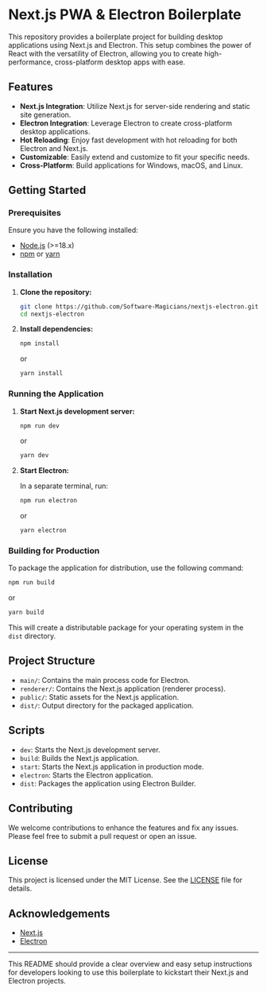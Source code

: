 # Next.js PWA & Electron Boilerplate

This repository provides a boilerplate project for building desktop applications using Next.js and Electron. This setup combines the power of React with the versatility of Electron, allowing you to create high-performance, cross-platform desktop apps with ease.

## Features

- **Next.js Integration**: Utilize Next.js for server-side rendering and static site generation.
- **Electron Integration**: Leverage Electron to create cross-platform desktop applications.
- **Hot Reloading**: Enjoy fast development with hot reloading for both Electron and Next.js.
- **Customizable**: Easily extend and customize to fit your specific needs.
- **Cross-Platform**: Build applications for Windows, macOS, and Linux.

## Getting Started

### Prerequisites

Ensure you have the following installed:

- [Node.js](https://nodejs.org/) (>=18.x)
- [npm](https://www.npmjs.com/) or [yarn](https://yarnpkg.com/)

### Installation

1. **Clone the repository:**

   ```bash
   git clone https://github.com/Software-Magicians/nextjs-electron.git
   cd nextjs-electron
   ```

2. **Install dependencies:**

   ```bash
   npm install
   ```

   or

   ```bash
   yarn install
   ```

### Running the Application

1. **Start Next.js development server:**

   ```bash
   npm run dev
   ```

   or

   ```bash
   yarn dev
   ```

2. **Start Electron:**

   In a separate terminal, run:

   ```bash
   npm run electron
   ```

   or

   ```bash
   yarn electron
   ```

### Building for Production

To package the application for distribution, use the following command:

```bash
npm run build
```

or

```bash
yarn build
```

This will create a distributable package for your operating system in the `dist` directory.

## Project Structure

- `main/`: Contains the main process code for Electron.
- `renderer/`: Contains the Next.js application (renderer process).
- `public/`: Static assets for the Next.js application.
- `dist/`: Output directory for the packaged application.

## Scripts

- `dev`: Starts the Next.js development server.
- `build`: Builds the Next.js application.
- `start`: Starts the Next.js application in production mode.
- `electron`: Starts the Electron application.
- `dist`: Packages the application using Electron Builder.

## Contributing

We welcome contributions to enhance the features and fix any issues. Please feel free to submit a pull request or open an issue.

## License

This project is licensed under the MIT License. See the [LICENSE](LICENSE) file for details.

## Acknowledgements

- [Next.js](https://nextjs.org/)
- [Electron](https://www.electronjs.org/)

---

This README should provide a clear overview and easy setup instructions for developers looking to use this boilerplate to kickstart their Next.js and Electron projects.
